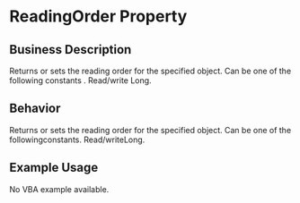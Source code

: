 # ReadingOrder Property

## Business Description
Returns or sets the reading order for the specified object. Can be one of the following constants . Read/write Long.

## Behavior
Returns or sets the reading order for the specified object. Can be one of the followingconstants. Read/writeLong.

## Example Usage
No VBA example available.